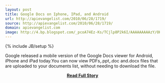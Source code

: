 ```yaml
---
layout: post
title: Google Docs on Iphone, IPad, and Android
url: http://apievangelist.com/2010/06/28/1719/
source: http://apievangelist.com/2010/06/28/1719/
domain: apievangelist.com
image: http://4.bp.blogspot.com/_pcoA74Ez-Ks/TCjlp8P2k6I/AAAAAAAAAzY/OHllH-rKbxo/s400/google-docs-viewer.png
---
```

{% include JB/setup %}<p>Google released a  mobile version of the Google Docs viewer for Android, iPhone and iPad today.You can now view PDFs,.ppt,.doc and.docx files that are uploaded to your  documents list, without needing to download the file.</p>
<center><p><a href="http://apievangelist.com/2010/06/28/1719/" style='padding:25px; font-sze:18px; font-weight: bold;'>Read Full Story</a></p></center>
